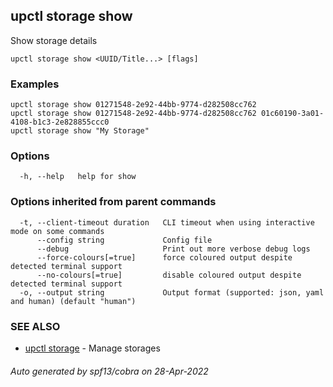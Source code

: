 ## upctl storage show

Show storage details

```
upctl storage show <UUID/Title...> [flags]
```

### Examples

```
upctl storage show 01271548-2e92-44bb-9774-d282508cc762
upctl storage show 01271548-2e92-44bb-9774-d282508cc762 01c60190-3a01-4108-b1c3-2e828855ccc0
upctl storage show "My Storage"
```

### Options

```
  -h, --help   help for show
```

### Options inherited from parent commands

```
  -t, --client-timeout duration   CLI timeout when using interactive mode on some commands
      --config string             Config file
      --debug                     Print out more verbose debug logs
      --force-colours[=true]      force coloured output despite detected terminal support
      --no-colours[=true]         disable coloured output despite detected terminal support
  -o, --output string             Output format (supported: json, yaml and human) (default "human")
```

### SEE ALSO

* [upctl storage](upctl_storage.md)	 - Manage storages

###### Auto generated by spf13/cobra on 28-Apr-2022
